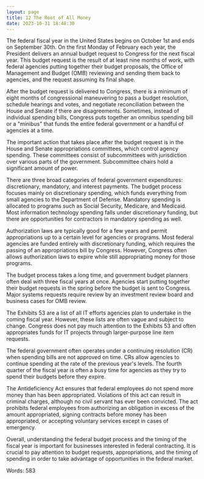 ```yaml
---
layout: page
title: 12 The Root of All Money
date: 2023-10-31 18:48:30
---
```

The federal fiscal year in the United States begins on October 1st and ends on September 30th. On the first Monday of February each year, the President delivers an annual budget request to Congress for the next fiscal year. This budget request is the result of at least nine months of work, with federal agencies putting together their budget proposals, the Office of Management and Budget (OMB) reviewing and sending them back to agencies, and the request assuming its final shape.

After the budget request is delivered to Congress, there is a minimum of eight months of congressional maneuvering to pass a budget resolution, schedule hearings and votes, and negotiate reconciliation between the House and Senate if there are disagreements. Sometimes, instead of individual spending bills, Congress puts together an omnibus spending bill or a "minibus" that funds the entire federal government or a handful of agencies at a time.

The important action that takes place after the budget request is in the House and Senate appropriations committees, which control agency spending. These committees consist of subcommittees with jurisdiction over various parts of the government. Subcommittee chairs hold a significant amount of power.

There are three broad categories of federal government expenditures: discretionary, mandatory, and interest payments. The budget process focuses mainly on discretionary spending, which funds everything from small agencies to the Department of Defense. Mandatory spending is allocated to programs such as Social Security, Medicare, and Medicaid. Most information technology spending falls under discretionary funding, but there are opportunities for contractors in mandatory spending as well.

Authorization laws are typically good for a few years and permit appropriations up to a certain level for agencies or programs. Most federal agencies are funded entirely with discretionary funding, which requires the passing of an appropriations bill by Congress. However, Congress often allows authorization laws to expire while still appropriating money for those programs.

The budget process takes a long time, and government budget planners often deal with three fiscal years at once. Agencies start putting together their budget requests in the spring before the budget is sent to Congress. Major systems requests require review by an investment review board and business cases for OMB review.

The Exhibits 53 are a list of all IT efforts agencies plan to undertake in the coming fiscal year. However, these lists are often vague and subject to change. Congress does not pay much attention to the Exhibits 53 and often appropriates funds for IT projects through larger-purpose line item requests.

The federal government often operates under a continuing resolution (CR) when spending bills are not approved on time. CRs allow agencies to continue spending at the rate of the previous year's levels. The fourth quarter of the fiscal year is often a busy time for agencies as they try to spend their budgets before they expire.

The Antideficiency Act ensures that federal employees do not spend more money than has been appropriated. Violations of this act can result in criminal charges, although no civil servant has ever been convicted. The act prohibits federal employees from authorizing an obligation in excess of the amount appropriated, signing contracts before money has been appropriated, or accepting voluntary services except in cases of emergency.

Overall, understanding the federal budget process and the timing of the fiscal year is important for businesses interested in federal contracting. It is crucial to pay attention to budget requests, appropriations, and the timing of spending in order to take advantage of opportunities in the federal market.

Words: 583